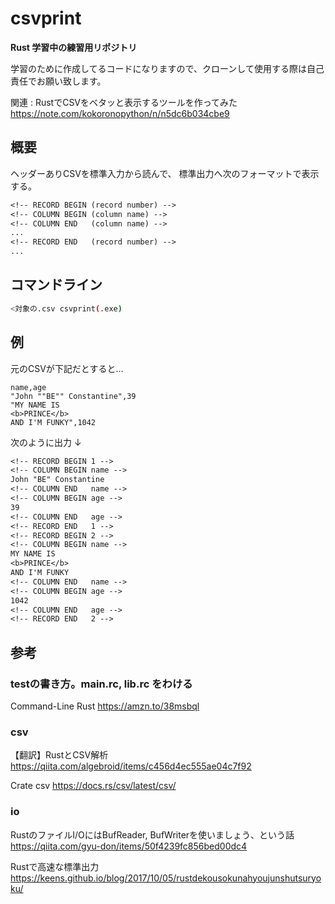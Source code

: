 # csvprint

**Rust 学習中の練習用リポジトリ**

学習のために作成してるコードになりますので、クローンして使用する際は自己責任でお願い致します。

関連 : RustでCSVをベタッと表示するツールを作ってみた
https://note.com/kokoronopython/n/n5dc6b034cbe9

## 概要

ヘッダーありCSVを標準入力から読んで、
標準出力へ次のフォーマットで表示する。

```txt
<!-- RECORD BEGIN (record number) -->
<!-- COLUMN BEGIN (column name) -->
<!-- COLUMN END   (column name) -->
...
<!-- RECORD END   (record number) -->
...
```

## コマンドライン

```sh
<対象の.csv csvprint(.exe)
```

## 例

元のCSVが下記だとすると…
```csv
name,age
"John ""BE"" Constantine",39
"MY NAME IS
<b>PRINCE</b>
AND I'M FUNKY",1042
```
次のように出力
↓
```txt
<!-- RECORD BEGIN 1 -->
<!-- COLUMN BEGIN name -->
John "BE" Constantine
<!-- COLUMN END   name -->
<!-- COLUMN BEGIN age -->
39
<!-- COLUMN END   age -->
<!-- RECORD END   1 -->
<!-- RECORD BEGIN 2 -->
<!-- COLUMN BEGIN name -->
MY NAME IS
<b>PRINCE</b>
AND I'M FUNKY
<!-- COLUMN END   name -->
<!-- COLUMN BEGIN age -->
1042
<!-- COLUMN END   age -->
<!-- RECORD END   2 -->
```

## 参考

### testの書き方。main.rc, lib.rc をわける

Command-Line Rust
https://amzn.to/38msbql

### csv

【翻訳】RustとCSV解析
https://qiita.com/algebroid/items/c456d4ec555ae04c7f92

Crate csv
https://docs.rs/csv/latest/csv/

### io

RustのファイルI/OにはBufReader, BufWriterを使いましょう、という話
https://qiita.com/gyu-don/items/50f4239fc856bed00dc4

Rustで高速な標準出力
https://keens.github.io/blog/2017/10/05/rustdekousokunahyoujunshutsuryoku/
